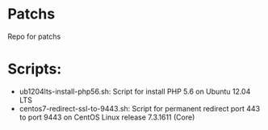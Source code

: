 # Patchs
Repo for patchs

# Scripts:

* ub1204lts-install-php56.sh: Script for install PHP 5.6 on Ubuntu 12.04 LTS
* centos7-redirect-ssl-to-9443.sh: Script for permanent redirect port 443 to port 9443 on CentOS Linux release 7.3.1611 (Core)

